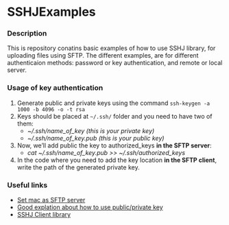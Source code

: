 # SSHJExamples
### Description
This is repository conatins basic examples of how to use SSHJ library, for uploading files using SFTP.
The different examples, are for different authenticaion methods: password or key authentication, and remote or local server.

### Usage of key authentication
1. Generate public and private keys using the command ```ssh-keygen -a 1000 -b 4096 -o -t rsa```
2. Keys should be placed at ```~/.ssh/``` folder and you need to have two of them:
	- *~/.ssh/name_of_key (this is your private key)*
	- *~/.ssh/name_of_key.pub (this is your public key)*
3. Now, we’ll add public the key to authorized_keys **in the SFTP server**:
	- *cat ~/.ssh/name_of_key.pub >> ~/.ssh/authorized_keys*
4. In the code where you need to add the key location **in the SFTP client**, write the path of the generated private key.

### Useful links
 - [Set mac as SFTP server](https://www.maciverse.com/how-to-turn-on-your-macs-sftp.html)
 - [Good explation about how to use public/private key](https://www.digitalocean.com/community/questions/ssh-server-refused-our-key)
 - [SSHJ Client library](https://www.javadoc.io/doc/com.hierynomus/sshj/0.23.0/net/schmizz/sshj/SSHClient.html)
